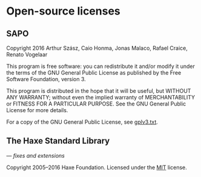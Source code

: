 # Open-source licenses

## SAPO

Copyright 2016 Arthur Szász, Caio Honma, Jonas Malaco, Rafael Craice, Renato
Vogelaar

This program is free software: you can redistribute it and/or modify it under
the terms of the GNU General Public License as published by the Free Software
Foundation, version 3.

This program is distributed in the hope that it will be useful, but WITHOUT ANY
WARRANTY; without even the implied warranty of MERCHANTABILITY or FITNESS FOR A
PARTICULAR PURPOSE.  See the GNU General Public License for more details.

For a copy of the GNU General Public License, see
[gplv3.txt](docs/licenses/gplv3.txt).

## The Haxe Standard Library

_— fixes and extensions_

Copyright 2005–2016 Haxe Foundation.  Licensed under the
[MIT](https://github.com/HaxeFoundation/haxe/blob/development/extra/LICENSE.txt) license.


